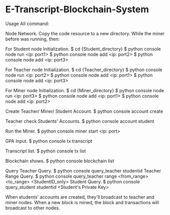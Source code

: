 # E-Transcript-Blockchain-System
Usage
All command:

Node Network.
Copy the code resource to a new directory. While the miner before was running, then:

For Student node Initialization.
$ cd {Student_directory}
$ python console node run <ip: port1>
$ python console node add <ip: port2>
$ python console node add <ip: port3>

For Teacher node Initialization.
$ cd {Teacher_directory}
$ python console node run <ip: port2>
$ python console node add <ip: port1>
$ python console node add <ip: port3>

For Miner node Initialization.
$ cd {Miner_directory}
$ python console node run <ip: port3>
$ python console node add <ip: port1>
$ python console node add <ip: port2>

Create Teacher/ Miner/ Student Account.
$ python console account create

Teacher check Students' Accounts.
$ python console account student

Run the Miner.
$ python console miner start <ip: port>

GPA Input.
$ python console tx transcript <StudentID> <GPA>

Transcript list.
$ python console tx list

Blockchain shows.
$ python console blockchain list

Query
Teacher Query.
$ python console query_teacher studentid <StudentID>
Teacher Range Query.
$ python console query_teacher range <from_range> <to_range> <order> <StudentID_only>
Student Query.
$ python console query_student studentid <StudentID> <Student's Private Key>

When students' accounts are created, they'll broadcast to teacher and miner nodes.
When a new block is mined, the block and transactions will broadcast to other nodes.

